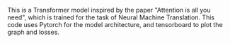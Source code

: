 This is a Transformer model inspired by the paper "Attention is all you need", which is trained for the task of Neural Machine Translation. 
This code uses Pytorch for the model architecture, and tensorboard to plot the graph and losses.
